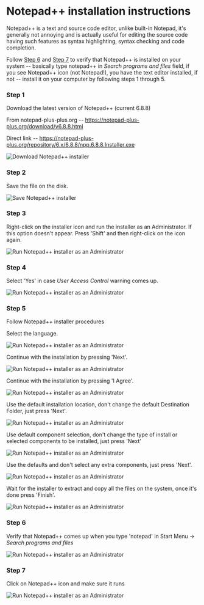 Notepad++ installation instructions
=========

Notepad++ is a text and source code editor, unlike built-in Notepad, it's generally not annoying and is actually useful for editing the source code having such features as syntax highlighting, syntax checking and code completion.

Follow [Step 6](#step-6) and [Step 7](#step-7) to verify that Notepad++ is installed on your system -- basically type notepad++ in *Search programs and files* field, if you see Notepad++ icon (not Notepad!), you have the text editor installed, if not -- install it on your computer by following steps 1 through 5.


### Step 1

Download the latest version of Notepad++ (current 6.8.8)

From notepad-plus-plus.org -- https://notepad-plus-plus.org/download/v6.8.8.html

Direct link -- https://notepad-plus-plus.org/repository/6.x/6.8.8/npp.6.8.8.Installer.exe

![Download Notepad++ installer](npp_screenshots/0001_npp_download.png)

### Step 2

Save the file on the disk.

![Save Notepad++ installer](npp_screenshots/0002_npp_download.png)

### Step 3

Right-click on the installer icon and run the installer as an Administrator. If this option doesn't appear. Press 'Shift' and then right-click on the icon again.

![Run Notepad++ installer as an Administrator](npp_screenshots/0003_npp_download.png)

### Step 4

Select 'Yes' in case *User Access Control* warning comes up.

![Run Notepad++ installer as an Administrator](npp_screenshots/0004_npp_download.png)

### Step 5

Follow Notepad++ installer procedures


Select the language.

![Run Notepad++ installer as an Administrator](npp_screenshots/0005_npp_download.png)

Continue with the installation by pressing 'Next'.

![Run Notepad++ installer as an Administrator](npp_screenshots/0006_npp_download.png)

Continue with the installation by pressing 'I Agree'.

![Run Notepad++ installer as an Administrator](npp_screenshots/0007_npp_download.png)

Use the default installation location, don't change the default Destination Folder, just press 'Next'.

![Run Notepad++ installer as an Administrator](npp_screenshots/0008_npp_download.png)

Use default component selection, don't change the type of install or selected components to be installed, just press 'Next'

![Run Notepad++ installer as an Administrator](npp_screenshots/0009_npp_download.png)

Use the defaults and don't select any extra components, just press 'Next'.

![Run Notepad++ installer as an Administrator](npp_screenshots/0010_npp_download.png)

Wait for the installer to extract and copy all the files on the system, once it's done press 'Finish'.

![Run Notepad++ installer as an Administrator](npp_screenshots/0010_npp_download.png)

### Step 6

Verify that Notepad++ comes up when you type 'notepad' in Start Menu -> *Search programs and files*

![Run Notepad++ installer as an Administrator](npp_screenshots/0011_npp_download.png)


### Step 7

Click on Notepad++ icon and make sure it runs

![Run Notepad++ installer as an Administrator](npp_screenshots/0012_npp_download.png)